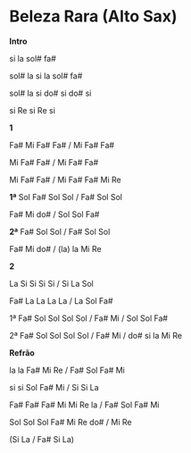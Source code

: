 # **Beleza Rara (Alto Sax)**

**Intro**

si la sol# fa#

sol# la si la sol# fa#

sol# la si do# si do# si

si Re si Re si

**1**

Fa# Mi Fa# Fa# / Mi Fa# Fa#

Mi Fa# Fa# / Mi Fa# Fa#

Mi Fa# Fa# / Mi Fa# Fa# Mi Re

**1ª** Sol Fa# Sol Sol / Fa# Sol Sol

Fa# Mi do# / Sol Sol Fa#

**2ª** Fa# Sol Sol / Fa# Sol Sol

Fa# Mi do# / (la) la Mi Re

**2**

La Si Si Si Si / Si La Sol

Fa# La La La La / La Sol Fa#

1ª Fa# Sol Sol Sol Sol / Fa# Mi / Sol Sol Fa#

2ª Fa# Sol Sol Sol Sol / Fa# Mi / do# si la Mi Re

**Refrão**

la la Fa# Mi Re / Fa# Sol Fa# Mi

si si Sol Fa# Mi / Si Si La

Fa# Fa# Fa# Mi Mi Re la / Fa# Sol Fa# Mi

Sol Sol Sol Fa# Mi Re do# / Mi Re

(Si La / Fa# Si La)